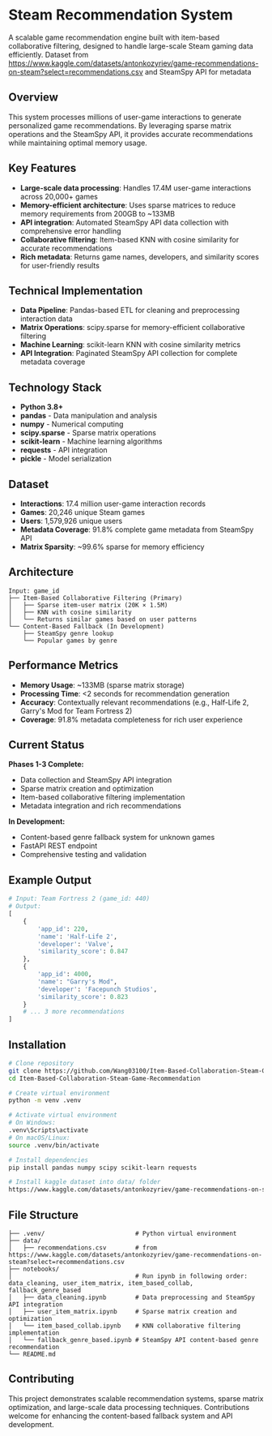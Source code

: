 # Steam Recommendation System

A scalable game recommendation engine built with item-based collaborative filtering, designed to handle large-scale Steam gaming data efficiently. Dataset from https://www.kaggle.com/datasets/antonkozyriev/game-recommendations-on-steam?select=recommendations.csv and SteamSpy API for metadata

## Overview

This system processes millions of user-game interactions to generate personalized game recommendations. By leveraging sparse matrix operations and the SteamSpy API, it provides accurate recommendations while maintaining optimal memory usage.

## Key Features

* **Large-scale data processing**: Handles 17.4M user-game interactions across 20,000+ games
* **Memory-efficient architecture**: Uses sparse matrices to reduce memory requirements from 200GB to ~133MB
* **API integration**: Automated SteamSpy API data collection with comprehensive error handling
* **Collaborative filtering**: Item-based KNN with cosine similarity for accurate recommendations
* **Rich metadata**: Returns game names, developers, and similarity scores for user-friendly results

## Technical Implementation

* **Data Pipeline**: Pandas-based ETL for cleaning and preprocessing interaction data
* **Matrix Operations**: scipy.sparse for memory-efficient collaborative filtering
* **Machine Learning**: scikit-learn KNN with cosine similarity metrics
* **API Integration**: Paginated SteamSpy API collection for complete metadata coverage

## Technology Stack

* **Python 3.8+**
* **pandas** - Data manipulation and analysis
* **numpy** - Numerical computing
* **scipy.sparse** - Sparse matrix operations
* **scikit-learn** - Machine learning algorithms
* **requests** - API integration
* **pickle** - Model serialization

## Dataset

* **Interactions**: 17.4 million user-game interaction records
* **Games**: 20,246 unique Steam games
* **Users**: 1,579,926 unique users
* **Metadata Coverage**: 91.8% complete game metadata from SteamSpy API
* **Matrix Sparsity**: ~99.6% sparse for memory efficiency

## Architecture

```
Input: game_id
├── Item-Based Collaborative Filtering (Primary)
│   ├── Sparse item-user matrix (20K × 1.5M)
│   ├── KNN with cosine similarity
│   └── Returns similar games based on user patterns
└── Content-Based Fallback (In Development)
    ├── SteamSpy genre lookup
    └── Popular games by genre
```

## Performance Metrics

* **Memory Usage**: ~133MB (sparse matrix storage)
* **Processing Time**: <2 seconds for recommendation generation
* **Accuracy**: Contextually relevant recommendations (e.g., Half-Life 2, Garry's Mod for Team Fortress 2)
* **Coverage**: 91.8% metadata completeness for rich user experience

## Current Status

**Phases 1-3 Complete:**
* Data collection and SteamSpy API integration
* Sparse matrix creation and optimization
* Item-based collaborative filtering implementation
* Metadata integration and rich recommendations

**In Development:**
* Content-based genre fallback system for unknown games
* FastAPI REST endpoint
* Comprehensive testing and validation

## Example Output

```python
# Input: Team Fortress 2 (game_id: 440)
# Output:
[
    {
        'app_id': 220,
        'name': 'Half-Life 2',
        'developer': 'Valve',
        'similarity_score': 0.847
    },
    {
        'app_id': 4000,
        'name': "Garry's Mod",
        'developer': 'Facepunch Studios',
        'similarity_score': 0.823
    }
    # ... 3 more recommendations
]
```

## Installation

```bash
# Clone repository
git clone https://github.com/Wang03100/Item-Based-Collaboration-Steam-Game-Recommendation.git
cd Item-Based-Collaboration-Steam-Game-Recommendation

# Create virtual environment
python -m venv .venv

# Activate virtual environment
# On Windows:
.venv\Scripts\activate
# On macOS/Linux:
source .venv/bin/activate

# Install dependencies
pip install pandas numpy scipy scikit-learn requests

# Install kaggle dataset into data/ folder
https://www.kaggle.com/datasets/antonkozyriev/game-recommendations-on-steam?select=recommendations.csv
```

## File Structure

```
├── .venv/                         # Python virtual environment
├── data/
│   ├── recommendations.csv        # from https://www.kaggle.com/datasets/antonkozyriev/game-recommendations-on-steam?select=recommendations.csv
├── notebooks/
│                                  # Run ipynb in following order: data_cleaning, user_item_matrix, item_based_collab, fallback_genre_based
│   ├── data_cleaning.ipynb        # Data preprocessing and SteamSpy API integration
│   ├── user_item_matrix.ipynb     # Sparse matrix creation and optimization
│   └── item_based_collab.ipynb    # KNN collaborative filtering implementation
│   └── fallback_genre_based.ipynb # SteamSpy API content-based genre recommendation
└── README.md
```

## Contributing

This project demonstrates scalable recommendation systems, sparse matrix optimization, and large-scale data processing techniques. Contributions welcome for enhancing the content-based fallback system and API development.

